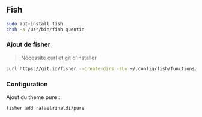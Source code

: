 ## Fish

```bash
sudo apt-install fish
chsh -s /usr/bin/fish quentin
```

### Ajout de fisher

> Nécessite curl et git d'installer

```bash
curl https://git.io/fisher --create-dirs -sLo ~/.config/fish/functions/fisher.fish
```

### Configuration

Ajout du theme pure :

```bash
fisher add rafaelrinaldi/pure
```
